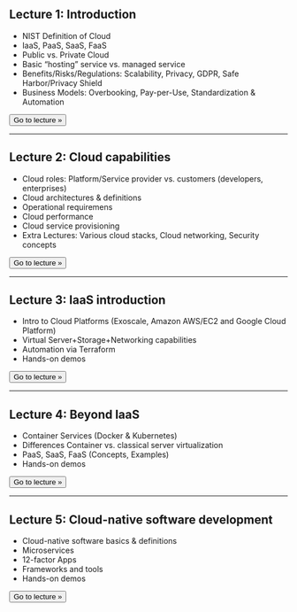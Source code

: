 ## Lecture 1: Introduction

- NIST Definition of Cloud
- IaaS, PaaS, SaaS, FaaS
- Public vs. Private Cloud
- Basic “hosting” service vs. managed service
- Benefits/Risks/Regulations: Scalability, Privacy, GDPR, Safe Harbor/Privacy Shield
- Business Models: Overbooking, Pay-per-Use, Standardization & Automation

<a href="/lectures/1-cloud-intro/"><button>Go to lecture &raquo;</button></a>

---

## Lecture 2: Cloud capabilities

- Cloud roles: Platform/Service provider vs. customers (developers, enterprises)
- Cloud architectures & definitions
- Operational requiremens
- Cloud performance
- Cloud service provisioning
- Extra Lectures: Various cloud stacks, Cloud networking, Security concepts

<a href="/lectures/2-capabilities/"><button>Go to lecture &raquo;</button></a>

---

## Lecture 3: IaaS introduction

- Intro to Cloud Platforms (Exoscale, Amazon AWS/EC2 and Google Cloud Platform)
- Virtual Server+Storage+Networking capabilities
- Automation via Terraform
- Hands-on demos

<a href="/lectures/3-iaas/"><button>Go to lecture &raquo;</button></a>

---

## Lecture 4: Beyond IaaS

- Container Services (Docker & Kubernetes)
- Differences Container vs. classical server virtualization
- PaaS, SaaS, FaaS (Concepts, Examples)
- Hands-on demos

<a href="/lectures/4-xaas/"><button>Go to lecture &raquo;</button></a>

---

## Lecture 5: Cloud-native software development

- Cloud-native software basics & definitions
- Microservices
- 12-factor Apps
- Frameworks and tools
- Hands-on demos

<a href="/lectures/5-cloud-native/"><button>Go to lecture &raquo;</button></a>